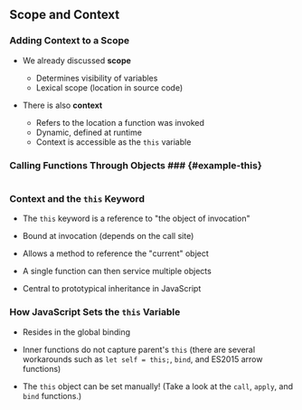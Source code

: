## Scope and Context

### Adding Context to a Scope

- We already discussed **scope**
  -   Determines visibility of variables
  -   Lexical scope (location in source code)

- There is also **context**
  -   Refers to the location a function was invoked
  -   Dynamic, defined at runtime
  -   Context is accessible as the `this` variable

### Calling Functions Through Objects ### {#example-this}

~~~ {.javascript insert="../../../src/examples/js/this.js" token="manual"}
~~~

### Context and the `this` Keyword

- The `this` keyword is a reference to "the object of invocation"

- Bound at invocation (depends on the call site)

- Allows a method to reference the "current" object

- A single function can then service multiple objects

- Central to prototypical inheritance in JavaScript

### How JavaScript Sets the `this` Variable

- Resides in the global binding

- Inner functions do not capture parent's `this` (there are several
  workarounds such as `let self = this;`, `bind`, and ES2015 arrow
  functions)

- The `this` object can be set manually! (Take a look at the `call`,
  `apply`, and `bind` functions.)